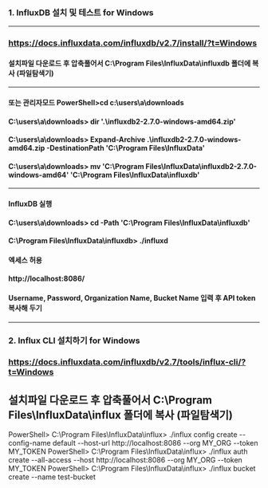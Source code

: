 ### 1. InfluxDB 설치 및 테스트 for Windows
---
### https://docs.influxdata.com/influxdb/v2.7/install/?t=Windows
#### 설치파일 다운로드 후 압축풀어서 C:\Program Files\InfluxData\influxdb 폴더에 복사 (파일탐색기)
---
#### 또는 관리자모드 PowerShell>cd c:\users\a\downloads
#### C:\users\a\downloads> dir '.\influxdb2-2.7.0-windows-amd64.zip'
#### C:\users\a\downloads> Expand-Archive .\influxdb2-2.7.0-windows-amd64.zip -DestinationPath 'C:\Program Files\InfluxData\'
#### C:\users\a\downloads> mv 'C:\Program Files\InfluxData\influxdb2-2.7.0-windows-amd64' 'C:\Program Files\InfluxData\influxdb'
---
#### InfluxDB 실행
#### C:\users\a\downloads> cd -Path 'C:\Program Files\InfluxData\influxdb\'
#### C:\Program Files\InfluxData\influxdb\> ./influxd
#### 엑세스 허용
#### http://localhost:8086/
#### Username, Password, Organization Name, Bucket Name 입력 후 API token 복사해 두기
---
### 2. Influx CLI 설치하기 for Windows
### https://docs.influxdata.com/influxdb/v2.7/tools/influx-cli/?t=Windows
 설치파일 다운로드 후 압축풀어서 C:\Program Files\InfluxData\influx 폴더에 복사 (파일탐색기)
---
 PowerShell> C:\Program Files\InfluxData\influx> ./influx config create --config-name default --host-url http://localhost:8086 --org MY_ORG --token MY_TOKEN
 PowerShell> C:\Program Files\InfluxData\influx> ./influx auth create --all-access --host http://localhost:8086 --org MY_ORG --token MY_TOKEN 
 PowerShell> C:\Program Files\InfluxData\influx> ./influx bucket create --name test-bucket
